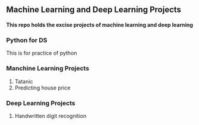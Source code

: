## Machine Learning and Deep Learning Projects


#### This repo holds the excise projects of machine learning and deep learning

### Python for DS
This is for practice of python

### Manchine Learning Projects
1. Tatanic
2. Predicting house price

### Deep Learning Projects
1. Handwritten digit recognition
